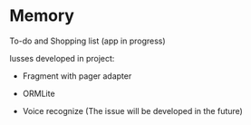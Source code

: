 # Memory
To-do and Shopping list  (app in progress)

Iusses developed in project:

- Fragment with pager adapter

- ORMLite

- Voice recognize (The issue will be developed in the future)
